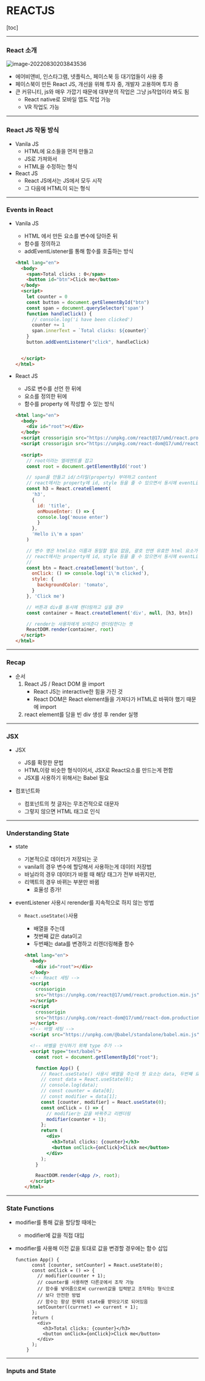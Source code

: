 # REACTJS



[toc]

---

### React 소개

![image-20220830203843536](220830_react_01.assets/image-20220830203843536.png)

- 에어비앤비, 인스타그램, 넷플릭스, 페이스북 등 대기업들이 사용 중
- 페이스북이 만든 React JS, 개선을 위해 투자 중, 개발자 고용하며 투자 중
- 큰 커뮤니티, js와 매우 가깝기 때문에 대부분의 작업은 그냥 js작업이라 봐도 됨
  - React native로 모바일 앱도 작업 가능
  - VR 작업도 가능



---

### React JS 작동 방식

- Vanila JS
  - HTML에 요소들을 먼저 만들고
  - JS로 가져와서
  - HTML을 수정하는 형식
- React JS
  - React JS에서는 JS에서 모두 시작
  - 그 다음에 HTML이 되는 형식



---

### Events in React

- Vanila JS

  - HTML 에서 만든 요소를 변수에 담아준 뒤
  - 함수를 정의하고
  - addEventListener를 통해 함수를 호출하는 방식

  ```html
  <html lang="en">
    <body>
      <span>Total clicks : 0</span>
      <button id="btn">Click me</button>
    </body>
    <script>
      let counter = 0
      const button = document.getElementById("btn")
      const span = document.querySelector('span')
      function handleClick() {
        // console.log('i have been clicked')
        counter += 1
        span.innerText = `Total clicks: ${counter}`
      }
      button.addEventListener("click", handleClick)
  
  
    </script>
  </html>
  ```

  

- React JS

  - JS로 변수를 선언 한 뒤에
  - 요소를 정의한 뒤에
  - 함수를 property 에 작성할 수 있는 방식

  ```html
  <html lang="en">
    <body>
      <div id="root"></div>
    </body>
    <script crossorigin src="https://unpkg.com/react@17/umd/react.production.min.js"></script>
    <script crossorigin src="https://unpkg.com/react-dom@17/umd/react-dom.production.min.js"></script>
    
    <script>
      // root이라는 엘레멘트를 잡고
      const root = document.getElementById('root')
  
      // span을 만들고 id/스타일(property) 부여하고 content
      // react에서는 property에 id, style 등을 줄 수 있으면서 동시에 eventListener를 부여할 수 있음
      const h3 = React.createElement(
        'h3', 
        {
          id: 'title',
          onMouseEnter: () => {
          console.log('mouse enter')
          }
        },
        'Hello i\'m a span'
      )
  
      // 변수 명은 html요소 이름과 동일할 필요 없음, 괄호 안엔 유효한 html 요소가 들어가야 함
      // react에서는 property에 id, style 등을 줄 수 있으면서 동시에 eventListener를 부여할 수 있음
      // 
      const btn = React.createElement('button', {
        onClick: () => console.log('i\'m clicked'),
        style: {
          backgroundColor: 'tomato',
        }
      }, 'Click me')
  
      // 버튼과 div를 동시에 렌더링하고 싶을 경우
      const container = React.createElement('div', null, [h3, btn])
  
      // render는 사용자에게 보여준다 렌더링한다는 뜻
      ReactDOM.render(container, root)
    </script>
  </html>
  ```

  

---

### Recap

- 순서
  1. React JS / React DOM 을 import
     - React JS는 interactive한 힘을 가진 것
     - React DOM은 React element들을 가져다가 HTML로 바꿔야 했기 때문에 import
  2. react element를 담을 빈 div 생성 후 render 실행



---

### JSX

- JSX
  - JS를 확장한 문법
  - HTML이랑 비슷한 형식이어서, JSX로 React요소를 만드는게 편함
  - JSX를 사용하기 위해서는 Babel 필요

- 컴포넌트화
  - 컴포넌트의 첫 글자는 무조건적으로 대문자
  - 그렇지 않으면 HTML 태그로 인식



---

### Understanding State

- state
  - 기본적으로 데이터가 저장되는 곳
  - vanila의 경우 변수에 할당해서 사용하는게 데이터 저장법
  - 바닐라의 경우 데이터가 바뀔 때 해당 태그가 전부 바뀌지만,
  - 리액트의 경우 바뀌는 부분만 바뀜
    - 효율성 증가!

- eventListener 사용시 rerender를 지속적으로 하지 않는 방법
  - `React.useState()`사용
  
    - 배열을 주는데
    - 첫번째 값은 data이고
    - 두번째는 data를 변경하고 리렌더링해줄 함수
  
    ```html
    <html lang="en">
      <body>
        <div id="root"></div>
      </body>
      <!-- React 세팅 -->
      <script
        crossorigin
        src="https://unpkg.com/react@17/umd/react.production.min.js"
      ></script>
      <script
        crossorigin
        src="https://unpkg.com/react-dom@17/umd/react-dom.production.min.js"
      ></script>
      <!-- 바벨 세팅 -->
      <script src="https://unpkg.com/@babel/standalone/babel.min.js"></script>
    
      <!-- 바벨을 인식하기 위해 type 추가 -->
      <script type="text/babel">
        const root = document.getElementById("root");
    
        function App() {
          // React.useState() 사용시 배열을 주는데 첫 요소는 data, 두번째 요소는 data값을 바꿀 때 사용할 값
          // const data = React.useState(0);
          // console.log(data);
          // const counter = data[0];
          // const modifier = data[1];
          const [counter, modifier] = React.useState(0);
          const onClick = () => {
            // modifier는 값을 바꿔주고 리렌더링
            modifier(counter + 1);
          };
          return (
            <div>
              <h3>Total clicks: {counter}</h3>
              <button onClick={onClick}>Click me</button>
            </div>
          );
        }
    
        ReactDOM.render(<App />, root);
      </script>
    </html>
    
    ```
  
    

---

### State Functions

- modifier를 통해 값을 할당할 때에는

  - modifier에 값을 직접 대입

- modifier를 사용해 이전 값을 토대로 값을 변경할 경우에는 함수 삽입

  ```
  function App() {
        const [counter, setCounter] = React.useState(0);
        const onClick = () => {
          // modifier(counter + 1);
          // counter를 사용하면 다른곳에서 조작 가능
          // 함수를 넣어줌으로써 current값을 입력받고 조작하는 형식으로
          // 보다 안전한 방법
          // 함수는 항상 현재의 state를 받아오기로 되어있음
          setCounter((currnet) => current + 1);
        };
        return (
          <div>
            <h3>Total clicks: {counter}</h3>
            <button onClick={onClick}>Click me</button>
          </div>
        );
      }
  ```

  

---

### Inputs and State

